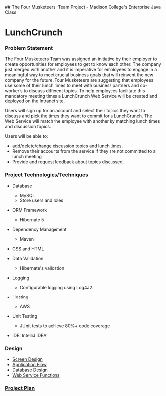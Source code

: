 ﻿﻿﻿﻿﻿﻿﻿﻿## The Four Musketeers -Team Project - Madison College's Enterprise Java Class# LunchCrunch### Problem StatementThe Four Musketeers Team was assigned an initiative by their employer to create opportunities for employees to get to know each other.  The company just merged with another and it is imperative for employees to engage in a meaningful way to meet crucial business goals that will reinvent the new company for the future.Four Musketeers are suggesting that employees use some of their lunch times to meet with business partners and co-worker’s to discuss different topics.  To help employees facilitate this mandatory meeting times a LunchCrunch Web Service will be created and deployed on the Intranet site.Users will sign up for an account and select their topics they want to discuss and pick the times they want to commit for a LunchCrunch.  The Web Service will match the employee with another by matching lunch times and discussion topics.Users will be able to:- add/delete/change discussion topics and lunch times.  - Remove their accounts from the service if they are not committed to a lunch meeting- Provide and request feedback about topics discussed.### Project Technologies/Techniques * Database  * MySQL  * Store users and roles * ORM Framework  * Hibernate 5* Dependency Management  * Maven* CSS and HTML  * Data Validation  * Hibernate's validation* Logging  * Configurable logging using Log4J2.  * Hosting  * AWS* Unit Testing  * JUnit tests to achieve 80%+ code coverage * IDE: IntelliJ IDEA### Design* [Screen Design](DesignDocuments)* [Application Flow](DesignDocuments)* [Database Design](https://github.com/MadJavaEntJavaSpring2018/LunchCrunch/blob/master/design_documents/table_design_diagram.jpeg)
* [Web Service Functions](https://github.com/MadJavaEntJavaSpring2018/LunchCrunch/blob/master/design_documents/API_Functions.md)### [Project Plan](ProjectPlan.md)